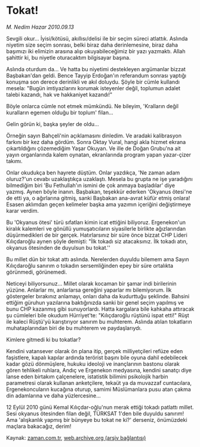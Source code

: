 # Tokat!

*M. Nedim Hazar 2010.09.13*

<td class="columnist-detail">
<p>Sevgili okur... İyisi/kötüsü, akıllısı/delisi ile bir seçim süreci atlattık. Aslında niyetim size seçim sonrası, belki biraz daha derinlemesine, biraz daha başımızı iki elimizin arasına alıp okuyabileceğimiz bir yazı yazmaktı. Allah şahittir ki, bu niyetle oturacaktım bilgisayar başına.</p>
<p>
<div id="haberMetinDiv">
<p>Aslında oturdum da... Ve hatta bu niyetimi destekleyen argümanlar bizzat Başbakan'dan geldi. Bence Tayyip Erdoğan'ın referandum sonrası yaptığı konuşma son derece derinlikli ve akıl doluydu. Şöyle bir cümle kullandı mesela: "Bugün imtiyazlarını korumak isteyenler değil, toplumun adalet talebi kazandı, hak ve hakkaniyet kazandı!"
<p>Böyle onlarca cümle not etmek mümkündü. Ne bileyim, 'Kralların değil kuralların egemen olduğu bir toplum' filan...
<p>Gelin görün ki, başka şeyler de oldu...
<p>Örneğin sayın Bahçeli'nin açıklamasını dinledim. Ve aradaki kalibrasyon farkını bir kez daha gördüm. Sonra Oktay Vural, hangi akla hizmet ekrana çıkartıldığını çözemediğim Yaşar Okuyan. Ve ille de Doğan Grubu'na ait yayın organlarında kalem oynatan, ekranlarında program yapan yazar-çizer takımı.
<p>Onlar okudukça ben hayrete düştüm. Onlar yazdıkça, 'Ne zaman adam oluruz?'un cevabı uzaklaştıkça uzaklaştı. Mesela bu grupta ne işe yaradığını bilmediğim biri 'Bu Fethullah'ın ismini de çok anmaya başladılar' diye yazmış. Aynen böyle inanın. Başbakan, teşekkür ederken 'Okyanus ötesi'ne de etti ya, o ağırlarına gitmiş, sanki Başbakan ana-avrat küfür etmiş onlara! Esasen aklımdan geçen kelimeler başka ama yazımın içeriğini değiştirmeye karar verdim.
<p>Bu 'Okyanus ötesi' türü sıfatları kimin icat ettiğini biliyoruz. Ergenekon'un kiralık kalemleri ve gönüllü yumuşatıcıların siyasilerle birlikte ağızlarından düşürmedikleri de bir gerçek. Hatırlarsınız bir süre önce bizzat CHP Lideri Kılıçdaroğlu aynen şöyle demişti: "İlk tokadı siz atacaksınız. İlk tokadı atın, okyanus ötesinden de duyulsun bu tokat.''
<p>Bu millet dün bir tokat attı aslında. Nerelerden duyuldu bilemem ama Sayın Kılıçdaroğlu sanırım o tokadın sersemliğinden epey bir süre ortalıkta görünmedi, görünemedi.
<p>Neticeyi biliyorsunuz... Millet olarak kocaman bir şamar indi birilerinin yüzüne. Anlarlar mı, anlarlarsa gereğini yaparlar mı bilemiyorum. İlk göstergeler bırakınız anlamayı, onları daha da kudurttuğu şeklinde. Bahsini ettiğim güruhun yazılarına baktığınızda sanki bir genel seçim yapılmış ve bunu CHP kazanmış gibi sunuyorlardı. Hatta kargalara bile kahkaha attıracak şu cümleleri bile okudum Hürriyet'te: "Kılıçdaroğlu rüştünü ispat etti!" Rüşt ile kaleci Rüştü'yü karıştırıyor sanırım bu muhterem. Aslında atılan tokatların muhataplarından biri de bu muhterem ve paydaşlarıydı.
<p>Kimlere gitmedi ki bu tokatlar?
<p>Kendini vatansever olarak ön plana itip, gerçek milliyetçileri refüze eden faşistlere, kapalı kapılar ardında terörist başını bile oyuna dahil edebilecek kadar gözü dönmüşlere, hukuku ideoloji ve inançlarının bastonu olarak gören tehlikeli ruhlara, Andıç ve Ergenekon medyasına, kendini sanatçı diye lanse eden birtakım çalçenelere, istatistik bilimini psikolojik harbin parametresi olarak kullanan anketçilere, tekaüt ya da muvazzaf cuntacılara, Ergenekoncuların kucağına oturup, samimi Müslümanlara pusu atan çakma din adamlarına ve daha yüzlercesine...
<p>12 Eylül 2010 günü Kemal Kılıçdar-oğlu'nun merak ettiği tokadı patlattı millet. Sesi okyanus ötesinden filan değil, TÜRKSAT 1'den bile duyuldu sanırım! Ama 'alışkanlık yapmış bir bünyeye bu tokat ne ki?' derseniz, önümüzdeki maçlara bakacağız, derim! </p></p></p></p></p></p></p></p></p></p></p></div>
</p>
<a href="http://web.archive.org/web/20101223143848/mailto:n.hazar@zaman.com.tr">
</a></td>

Kaynak: [zaman.com.tr](http://zaman.com.tr/yazar.do?yazino=1026880), [web.archive.org (arşiv bağlantısı)](http://web.archive.org/web/20101223143848/http://zaman.com.tr/yazar.do?yazino=1026880)
